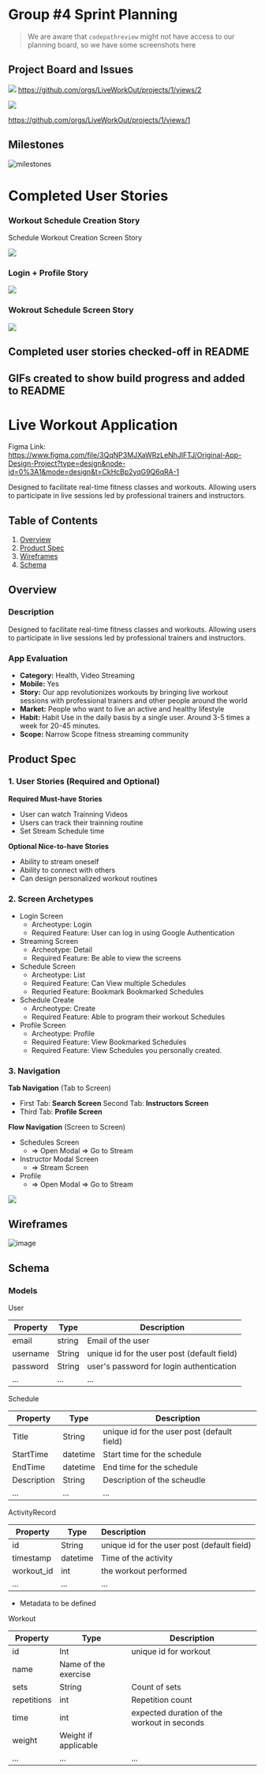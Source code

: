 # Group #4 Sprint Planning 

> We are aware that `codepathreview` might not have access to our planning board, so we have some screenshots here

## Project Board and Issues

![](./img/2024-04-20-00-55-33.png)
https://github.com/orgs/LiveWorkOut/projects/1/views/2

![](./img/2024-04-20-00-57-29.png)

https://github.com/orgs/LiveWorkOut/projects/1/views/1

## Milestones
![milestones](https://github.com/LiveWorkOut/live-workout-space/assets/63534623/6f3fe56a-2416-4d50-a62e-3cbf38300147)

# Completed User Stories


### Workout Schedule Creation Story

Schedule Workout Creation Screen Story

![](./gif/scheduleworkoutscreen.gif)

### Login  + Profile Story

![](./gif/login-profile.gif)


### Wokrout Schedule Screen Story

![](./img/2024-04-22-02-50-17.png)


## Completed user stories checked-off in README



## GIFs created to show build progress and added to README

# Live Workout Application


Figma Link: https://www.figma.com/file/3QqNP3MJXaWRzLeNhJlFTJ/Original-App-Design-Project?type=design&node-id=0%3A1&mode=design&t=CkHcBp2yqG9Q6qRA-1

Designed to facilitate real-time fitness classes and workouts.
Allowing users to participate in live sessions led by professional trainers and instructors.

## Table of Contents

1. [Overview](#Overview)
2. [Product Spec](#Product-Spec)
3. [Wireframes](#Wireframes)
4. [Schema](#Schema)

## Overview

### Description


Designed to facilitate real-time fitness classes and workouts.
Allowing users to participate in live sessions led by professional trainers and instructors.

### App Evaluation

- **Category:** Health, Video Streaming
- **Mobile:** Yes
- **Story:**  Our app revolutionizes workouts by bringing live workout sessions with professional trainers and other people around the world
- **Market:** People who want to live an active and healthy lifestyle
- **Habit:** Habit Use in the daily basis by a single user. Around 3-5 times a week for 20-45 minutes.
- **Scope:** Narrow Scope fitness streaming community

## Product Spec

### 1. User Stories (Required and Optional)

**Required Must-have Stories**

* User can watch Trainning Videos
* Users can track their trainning routine
* Set Stream Schedule time

**Optional Nice-to-have Stories**

* Ability to stream oneself
* Ability to connect with others
* Can design personalized workout routines


### 2. Screen Archetypes

* Login Screen
    * Archeotype: Login
    * Required Feature: User can log in using Google Authentication
* Streaming Screen
    * Archeotype: Detail
    * Required Feature: Be able to view the screens 
* Schedule Screen
    * Archeotype: List
    * Required Feature: Can View multiple Schedules
    * Requried Feature: Bookmark Bookmarked Schedules
* Schedule Create
    * Archeotype: Create
    * Required Feature: Able to program their workout Schedules
* Profile Screen
    * Archeotype: Profile
    * Required Feature: View Bookmarked Schedules
    * Required Feature: View Schedules you personally created.


### 3. Navigation

**Tab Navigation** (Tab to Screen)

- First Tab: **Search Screen**
  Second Tab: **Instructors Screen**
- Third Tab:  **Profile Screen**


**Flow Navigation** (Screen to Screen)

- Schedules Screen
  - => Open Modal => Go to Stream
- Instructor Modal Screen
  - => Stream Screen
- Profile
  - => Open Modal => Go to Stream


![](gif/mockup.gif)

## Wireframes


![image](https://hackmd.io/_uploads/Bkm1iqwe0.png)


## Schema 


### Models

User

| Property | Type   | Description                                 |
| -------- | ------ | ------------------------------------------- |
| email    | string | Email of the user                           |
| username | String | unique id for the user post (default field) |
| password | String | user's password for login authentication    |
| ...      | ...    | ...                                         |


Schedule

| Property | Type   | Description                                  |
|----------|--------|----------------------------------------------|
| Title | String | unique id for the user post (default field)   |
| StartTime | datetime | Start time for the schedule     |
| EndTime | datetime | End time for the schedule|
| Description | String | Description of the scheudle |
| ...      | ...    | ...                          


ActivityRecord

| Property   | Type     | Description                                 |
| ---------- | -------- |:------------------------------------------- |
| id         | String   | unique id for the user post (default field) |
| timestamp  | datetime | Time of the activity                        |
| workout_id | int      | the workout performed                       |
| ...        | ...      | ...                                         |

- Metadata to be defined

Workout

| Property | Type   | Description                                  |
|----------|--------|----------------------------------------------|
| id | Int | unique id for workout   |
|name| Name of the exercise
| sets | String |    Count of sets   |
|repetitions| int | Repetition count
|time| int | expected duration of the workout in seconds
|weight| Weight if applicable
| ...      | ...    | ...                          

